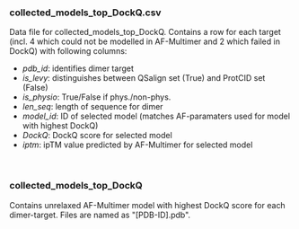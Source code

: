 
<h3>collected_models_top_DockQ.csv</h3>

Data file for collected_models_top_DockQ. Contains a row for each target (incl. 4 which could not be modelled in AF-Multimer and 2 which failed in DockQ) with following columns:
- *pdb_id*: identifies dimer target
- *is_levy*: distinguishes between QSalign set (True) and ProtCID set (False)
- *is_physio*: True/False if phys./non-phys.
- *len_seq*: length of sequence for dimer
- *model_id*: ID of selected model (matches AF-paramaters used for model with highest DockQ)
- *DockQ*: DockQ score for selected model
- *iptm*: ipTM value predicted by AF-Multimer for selected model

<br>

<h3>collected_models_top_DockQ</h3>

Contains unrelaxed AF-Multimer model with highest DockQ score for each dimer-target. Files are named as "[PDB-ID].pdb".

